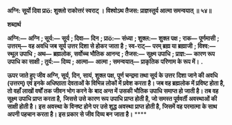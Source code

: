 **अग्नि: सूर्यो दिवा प्राö: शुक्लो राकोत्तरं स्वराट् ।** **विश्वोऽथ तैजस: प्राज्ञस्तुर्य आत्मा समन्वयात् ॥ ५४॥** 

**शब्दार्थ** 

**अग्नि:—** **अग्नि** **; सूर्य:—** **सूर्य** **; दिवा—** **दिन** **; प्राö:—** **संध्या** **; शुक्ल:—** **शुक्ल पक्ष** **; राक—** **पूर्णमासी** **; उत्तरम्—** **वह अवधि जब** **सूर्य उत्तर दिशा से होकर जाता है** **; स्व-राट्—** **परम् ब्रह्म या ब्रह्माजी** **; विश्व:—** **स्थूल उपाधि** **; अथ—** **ब्रह्मलोक, सर्वोच्च भौतिक** **आनन्द** **; तैजस:—** **सूक्ष्म उपाधि** **; प्राज्ञ:—** **कारण रूप उपाधि का साक्षी** **; तुर्य:—** **दिव्य** **; आत्मा—** **आत्मा** **; समन्वयात्—** **प्राकृतिक** **परिणाम के रूप में।** **.** 

**ऊपर जाते हुए जीव अग्नि, सूर्य, दिन, सायं, शुक्ल पक्ष, पूर्ण चन्द्रमा तथा सूर्य के उत्तर** **दिशा जाने की अवधि (उत्तरम्) एवं इनके अधिष्ठाता देवताओं के विभिन्न लोकों में प्रवेश** **करता है। जब वह ब्रह्मलोक में प्रविष्ट होता है, तो वहाँ लाखों वर्षों तक जीवन भोग करने के** **बाद अन्त में उसकी भौतिक उपाधि समाप्त हो जाती है। तब वह सूक्ष्म उपाधि प्राप्त करता है,** **जिससे उसे कारण रूप उपाधि प्राप्त होती है, जो समस्त पूर्ववर्ती अवस्थाओं की साक्षी होती है।** **इस अवस्था के विनष्ट होने पर उसे शुद्ध अवस्था प्राप्त होती है, जिसमें वह परमात्मा के साथ** **अपनी पहचान करता है। इस प्रकार से जीव दिव्य बन जाता है।** **** 
